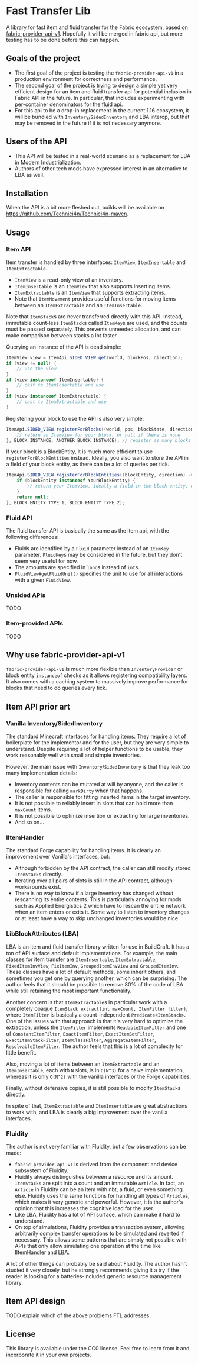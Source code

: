 # Fast Transfer Lib
A library for fast item and fluid transfer for the Fabric ecosystem, based on
[fabric-provider-api-v1](https://github.com/FabLabsMC/fabric/tree/api-provider/fabric-provider-api-v1).
Hopefully it will be merged in fabric api, but more testing has to be done before this can happen.

## Goals of the project
* The first goal of the project is testing the `fabric-provider-api-v1` in a production environment for correctness and performance.
* The second goal of the project is trying to design a simple yet very efficient design for an item and fluid transfer api for potential inclusion in Fabric API in the future.
  In particular, that includes experimenting with per-container denominators for the fluid api.
* For this api to be a drop-in replacement in the current 1.16 ecosystem, it will be bundled with `Inventory`/`SidedInventory` and LBA interop, but that may be removed in the future if it is not necessary anymore.
  
## Users of the API
* This API will be tested in a real-world scenario as a replacement for LBA in Modern Industrialization.
* Authors of other tech mods have expressed interest in an alternative to LBA as well.

## Installation
When the API is a bit more fleshed out, builds will be available on https://github.com/Technici4n/Technici4n-maven.

## Usage
### Item API
Item transfer is handled by three interfaces: `ItemView`, `ItemInsertable` and `ItemExtractable`.
* `ItemView` is a read-only view of an inventory.
* `ItemInsertable` is an `ItemView` that also supports inserting items.
* `ItemExtractable` is an `ItemView` that supports extracting items.
* Note that `ItemMovement` provides useful functions for moving items between an `ItemExtractable` and an `ItemInsertable`.

Note that `ItemStack`s are never transferred directly with this API. Instead, immutable count-less `ItemStack`s called `ItemKey`s are used, and the
counts must be passed separately. This prevents unneeded allocation, and can make comparison between stacks a lot faster.

Querying an instance of the API is dead simple:
```java
ItemView view = ItemApi.SIDED_VIEW.get(world, blockPos, direction);
if (view != null) {
    // use the view
}
if (view instanceof ItemInsertable) {
    // cast to ItemInsertable and use
}
if (view instanceof ItemExtractable) {
    // cast to ItemExtractable and use
}
```

Registering your block to use the API is also very simple:
```java
ItemApi.SIDED_VIEW.registerForBlocks((world, pos, blockState, direction) -> {
    // return an ItemView for your block, or null if there is none
}, BLOCK_INSTANCE, ANOTHER_BLOCK_INSTANCE); // register as many blocks as you want
```

If your block is a BlockEntity, it is much more efficient to use `registerForBlockEntities` instead. Ideally, you also want to
store the API in a field of your block entity, as there can be a lot of queries per tick.
```java
ItemApi.SIDED_VIEW.registerForBlockEntities((blockEntity, direction) -> {
    if (blockEntity instanceof YourBlockEntity) {
        // return your ItemView, ideally a field in the block entity, or null if there is none.
    }
    return null;
}, BLOCK_ENTITY_TYPE_1, BLOCK_ENTITY_TYPE_2);
```

### Fluid API
The fluid transfer API is basically the same as the item api, with the following differences:
* Fluids are identified by a `Fluid` parameter instead of an `ItemKey` parameter. `FluidKey`s may be considered in the future, but they don't seem
  very useful for now.
* The amounts are specified in `long`s instead of `int`s.
* `FluidView#getFluidUnit()` specifies the unit to use for all interactions with a given `FluidView`.

### Unsided APIs
TODO

### Item-provided APIs
TODO

## Why use fabric-provider-api-v1
`fabric-provider-api-v1` is much more flexible than `InventoryProvider` or block entity `instanceof` checks as it allows registering compatibility layers.
It also comes with a caching system to massively improve performance for blocks that need to do queries every tick.

## Item API prior art
### Vanilla Inventory/SidedInventory
The standard Minecraft interfaces for handling items.
They require a lot of boilerplate for the implementor and for the user, but they are very simple to understand.
Despite requiring a lot of helper functions to be usable, they work reasonably well with small and simple inventories.

However, the main issue with `Inventory`/`SidedInventory` is that they leak too many implementation details:
* Inventory contents can be mutated at will by anyone, and the caller is responsible for calling `markDirty` when that happens.
* The caller is responsible for fitting inserted items in the target inventory.
* It is not possible to reliably insert in slots that can hold more than `maxCount` items.
* It is not possible to optimize insertion or extracting for large inventories.
* And so on...

### IItemHandler
The standard Forge capability for handling items. It is clearly an improvement over Vanilla's interfaces, but:
* Although forbidden by the API contract, the caller can still modify stored `ItemStack`s directly.
* Iterating over all pairs of slots is still in the API contract, although workarounds exist.
* There is no way to know if a large inventory has changed without rescanning its entire contents. This is particularly
  annoying for mods such as Applied Energistics 2 which have to rescan the entire network when an item enters or exits it.
  Some way to listen to inventory changes or at least have a way to skip unchanged inventories would be nice.

### LibBlockAttributes (LBA)
LBA is an item and fluid transfer library written for use in BuildCraft. It has a ton of API surface and default implementations.
For example, the main classes for item transfer are `ItemInsertable`, `ItemExtractable`, `FixedItemInvView`, `FixItemInv`, `GroupedItemInvView` and `GroupedItemInv`.
These classes have a lot of default methods, some inherit others, and sometimes you get one by querying another, which can be surprising.
The author feels that it should be possible to remove 80% of the code of LBA while still retaining the most important functionality.

Another concern is that `ItemExtractable`s in particular work with a completely opaque `ItemStack extract(int maxCount, ItemFilter filter)`,
where `ItemFilter` is basically a count-independent `Predicate<ItemStack>`.
One of the issues with that approach is that it's very hard to optimize the extraction, unless the `ItemFilter` implements `ReadableItemFilter` and one of
`ConstantItemFilter`, `ExactItemFilter`, `ExactItemSetFilter`, `ExactItemStackFilter`, `ItemClassFilter`, `AggregateItemFilter`, `ResolvableItemFilter`.
The author feels that this is a lot of complexity for little benefit.

Also, moving a lot of items between an `ItemExtractable` and an `ItemInsertable`, each with `N` slots, is in `O(N^3)` for a naive implementation,
whereas it is only `O(N^2)` with the vanilla interfaces or the Forge capabilities.

Finally, without defensive copies, it is still possible to modify `ItemStack`s directly.

In spite of that, `ItemExtractable` and `ItemInsertable` are great abstractions to work with, and LBA is clearly a big improvement over the vanilla interfaces.

### Fluidity
The author is not very familiar with Fluidity, but a few observations can be made:
* `fabric-provider-api-v1` is derived from the component and device subsystem of Fluidity.
* Fluidity always distinguishes between a resource and its amount. `ItemStack`s are split into a count and an immutable `Article`.
  In fact, an `Article` in Fluidity can be an item with nbt, a fluid, or even something else. Fluidity uses the same functions for handling all
  types of `Article`s, which makes it very generic and powerful. However, it is the author's opinion that this increases the cognitive load for the user.
* Like LBA, Fluidity has a lot of API surface, which can make it hard to understand.
* On top of simulations, Fluidity provides a transaction system, allowing arbitrarily complex transfer operations to be simulated and reverted if necessary.
  This allows some patterns that are simply not possible with APIs that only allow simulating one operation at the time like IItemHandler and LBA.

A lot of other things can probably be said about Fluidity. The author hasn't studied it very closely, but he strongly recommends giving it a try if the
reader is looking for a batteries-included generic resource management library.

## Item API design
TODO explain which of the above problems FTL addresses.

## License
This library is available under the CC0 license. Feel free to learn from it and incorporate it in your own projects.
